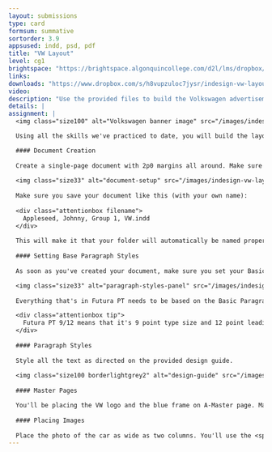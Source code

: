```yaml
---
layout: submissions
type: card
formsum: summative
sortorder: 3.9
appsused: indd, psd, pdf
title: "VW Layout"
level: cg1
brightspace: "https://brightspace.algonquincollege.com/d2l/lms/dropbox/user/folder_submit_files.d2l?db=84507&grpid=0&isprv=0&bp=0&ou=92671"
links:
downloads: "https://www.dropbox.com/s/h8vupzuloc7jysr/indesign-vw-layout.zip?dl=1"
video:
description: "Use the provided files to build the Volkswagen advertisement according to the included PDF design guide."
details: |
assignment: |
  <img class="size100" alt="Volkswagen banner image" src="/images/indesign-vw-layout/banner-image.jpg">

  Using all the skills we've practiced to date, you will build the layout shown in the provided design guide. You'll be replicating the design in the guide. There may be very small differences, like different line endings. That's ok.

  #### Document Creation
  
  Create a single-page document with 2p0 margins all around. Make sure you adhere to all the settings shown below.
  
  <img class="size33" alt="document-setup" src="/images/indesign-vw-layout/document-setup.jpg">
  
  Make sure you save your document like this (with your own name):
  
  <div class="attentionbox filename">
    Appleseed, Johnny, Group 1, VW.indd
  </div>
  
  This will make it that your folder will automatically be named properly once you're done.
  
  #### Setting Base Paragraph Styles
  
  As soon as you've created your document, make sure you set your Basic Paragraph Style to Futura PT Book 9pt.

  <img class="size33" alt="paragraph-styles-panel" src="/images/indesign-vw-layout/paragraph-styles-panel.jpg">
  
  Everything that's in Futura PT needs to be based on the Basic Paragraph Style.

  <div class="attentionbox tip">
    Futura PT 9/12 means that it's 9 point type size and 12 point leading. It's expressed <i>nine over twelve</i>.
  </div>
  
  #### Paragraph Styles
  
  Style all the text as directed on the provided design guide.
  
  <img class="size100 borderlightgrey2" alt="design-guide" src="/images/indesign-vw-layout/design-guide.jpg">
  
  #### Master Pages

  You'll be placing the VW logo and the blue frame on A-Master page. Make sure the blue frame extends all the way to the red bleed line.
  
  #### Placing Images
  
  Place the photo of the car as wide as two columns. You'll use the <span class="command">File > Place...</span> command to import the photo. Once you have a loaded cursor, drag the photo into place.
---
```

